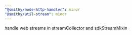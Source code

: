 ```yaml
---
"@smithy/node-http-handler": minor
"@smithy/util-stream": minor
---
```


handle web streams in streamCollector and sdkStreamMixin
